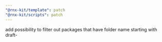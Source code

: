 ```yaml
---
"@rnx-kit/template": patch
"@rnx-kit/scripts": patch
---
```


add possibility to filter out packages that have folder name starting with draft-
